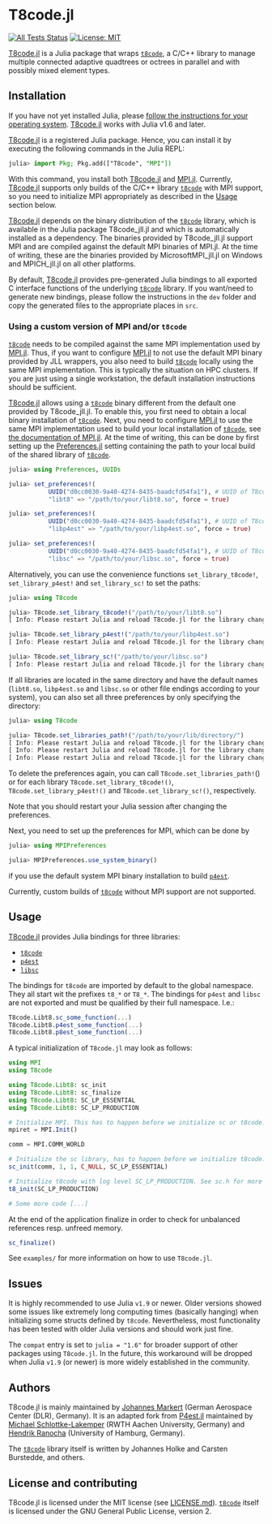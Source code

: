 # T8code.jl

[![All Tests Status](https://github.com/DLR-AMR/T8code.jl/actions/workflows/test.yml/badge.svg)](https://github.com/DLR-AMR/T8code.jl/actions/workflows/test.yml)
[![License: MIT](https://img.shields.io/badge/License-MIT-success.svg)](https://opensource.org/licenses/MIT)


[T8code.jl](https://github.com/DLR-AMR/T8code.jl) is a Julia package
that wraps [`t8code`](https://github.com/DLR-AMR/t8code), a C/C++ library to manage
multiple connected adaptive quadtrees or octrees in parallel and with possibly mixed
element types.

## Installation

If you have not yet installed Julia, please [follow the instructions for your
operating system](https://julialang.org/downloads/platform/).
[T8code.jl](https://github.com/DLR-AMR/T8code.jl) works with Julia v1.6
and later.

[T8code.jl](https://github.com/DLR-AMR/T8code.jl) is a registered Julia
package. Hence, you can install it by executing the following commands in the
Julia REPL:

```julia
julia> import Pkg; Pkg.add(["T8code", "MPI"])
```

With this command, you install both
[T8code.jl](https://github.com/DLR-AMR/T8code.jl) and
[MPI.jl](https://github.com/JuliaParallel/MPI.jl).
Currently, [T8code.jl](https://github.com/DLR-AMR/T8code.jl) supports
only builds of the C/C++ library [`t8code`](https://github.com/DLR-AMR/t8code)
with MPI support, so you need to initialize MPI appropriately as described
in the [Usage](#usage) section below.

[T8code.jl](https://github.com/DLR-AMR/T8code.jl) depends on the binary
distribution of the [`t8code`](https://github.com/DLR-AMR/t8code) library,
which is available in the Julia package T8code\_jll.jl and which is automatically
installed as a dependency. The binaries provided by T8code\_jll.jl support MPI
and are compiled against the default MPI binaries of MPI.jl. At the time of
writing, these are the binaries provided by MicrosoftMPI\_jll.jl on Windows and
MPICH\_jll.jl on all other platforms.

By default, [T8code.jl](https://github.com/DLR-AMR/T8code.jl) provides
pre-generated Julia bindings to all exported C interface functions of the underlying
[`t8code`](https://github.com/DLR-AMR/t8code) library. If you want/need to
generate new bindings, please follow the instructions in the `dev` folder and
copy the generated files to the appropriate places in `src`.

### Using a custom version of MPI and/or `t8code`

[`t8code`](https://github.com/DLR-AMR/t8code) needs to be compiled against the
same MPI implementation used by
[MPI.jl](https://github.com/JuliaParallel/MPI.jl). Thus, if you want to
configure [MPI.jl](https://github.com/JuliaParallel/MPI.jl) to not use the
default MPI binary provided by JLL wrappers, you also need to build
[`t8code`](https://github.com/DLR-AMR/t8code) locally using the same MPI
implementation. This is typically the situation on HPC clusters. If you are
just using a single workstation, the default installation instructions should
be sufficient.

[T8code.jl](https://github.com/DLR-AMR/T8code.jl) allows using a
[`t8code`](https://github.com/DLR-AMR/t8code) binary different from the default
one provided by T8code\_jll.jl.
To enable this, you first need to obtain a local binary installation of
[`t8code`](https://github.com/DLR-AMR/t8code). Next, you need to configure
[MPI.jl](https://github.com/JuliaParallel/MPI.jl) to use the same MPI
implementation used to build your local installation of
[`t8code`](https://github.com/DLR-AMR/t8code), see
[the documentation of MPI.jl](https://juliaparallel.org/MPI.jl/stable/configuration/).
At the time of writing, this can be done by first setting up the
[Preferences.jl](https://github.com/JuliaPackaging/Preferences.jl)
setting containing the path to your local build of the shared library of
[`t8code`](https://github.com/DLR-AMR/t8code).

```julia
julia> using Preferences, UUIDs

julia> set_preferences!(
           UUID("d0cc0030-9a40-4274-8435-baadcfd54fa1"), # UUID of T8code.jl
           "libt8" => "/path/to/your/libt8.so", force = true)

julia> set_preferences!(
           UUID("d0cc0030-9a40-4274-8435-baadcfd54fa1"), # UUID of T8code.jl
           "libp4est" => "/path/to/your/libp4est.so", force = true)

julia> set_preferences!(
           UUID("d0cc0030-9a40-4274-8435-baadcfd54fa1"), # UUID of T8code.jl
           "libsc" => "/path/to/your/libsc.so", force = true)
```
Alternatively, you can use the convenience functions `set_library_t8code!`,
`set_library_p4est!` and `set_library_sc!` to set the paths:

```julia
julia> using T8code

julia> T8code.set_library_t8code!("/path/to/your/libt8.so")
[ Info: Please restart Julia and reload T8code.jl for the library changes to take effect

julia> T8code.set_library_p4est!("/path/to/your/libp4est.so")
[ Info: Please restart Julia and reload T8code.jl for the library changes to take effect

julia> T8code.set_library_sc!("/path/to/your/libsc.so")
[ Info: Please restart Julia and reload T8code.jl for the library changes to take effect

```

If all libraries are located in the same directory and have the default names (`libt8.so`,
`libp4est.so` and `libsc.so` or other file endings according to your system), you can also
set all three preferences by only specifying the directory:

```julia
julia> using T8code

julia> T8code.set_libraries_path!("/path/to/your/lib/directory/")
[ Info: Please restart Julia and reload T8code.jl for the library changes to take effect
[ Info: Please restart Julia and reload T8code.jl for the library changes to take effect
[ Info: Please restart Julia and reload T8code.jl for the library changes to take effect
```
To delete the preferences again, you can call `T8code.set_libraries_path!`() or for
each library `T8code.set_library_t8code!()`, `T8code.set_library_p4est!()` and
`T8code.set_library_sc!()`, respectively.

Note that you should restart your Julia session after changing the preferences.

Next, you need to set up the preferences for MPI, which can be done by
```julia
julia> using MPIPreferences

julia> MPIPreferences.use_system_binary()
```

if you use the default system MPI binary installation to build
[`p4est`](https://github.com/cburstedde/p4est).

Currently, custom builds of [`t8code`](https://github.com/DLR-AMR/t8code)
without MPI support are not supported.

## Usage

[T8code.jl](https://github.com/DLR-AMR/T8code.jl) provides Julia bindings for three
libraries:
  - [`t8code`](https://github.com/DLR-AMR/t8code)
  - [`p4est`](https://github.com/cburstedde/p4est)
  - [`libsc`](https://github.com/cburstedde/libsc)

The bindings for `t8code` are imported by default to the global namespace. They all
start wit the prefixes `t8_*` or `T8_*`. The bindings for `p4est` and `libsc` are
not exported and must be qualified by their full namespace. I.e.:
```julia
T8code.Libt8.sc_some_function(...)
T8code.Libt8.p4est_some_function(...)
T8code.Libt8.p8est_some_function(...)
```

A typical initialization of `T8code.jl` may look as follows:
```julia
using MPI
using T8code

using T8code.Libt8: sc_init
using T8code.Libt8: sc_finalize
using T8code.Libt8: SC_LP_ESSENTIAL
using T8code.Libt8: SC_LP_PRODUCTION

# Initialize MPI. This has to happen before we initialize sc or t8code.
mpiret = MPI.Init()

comm = MPI.COMM_WORLD

# Initialize the sc library, has to happen before we initialize t8code.
sc_init(comm, 1, 1, C_NULL, SC_LP_ESSENTIAL)

# Initialize t8code with log level SC_LP_PRODUCTION. See sc.h for more info on the log levels.
t8_init(SC_LP_PRODUCTION)

# Some more code [...]

```
At the end of the application finalize in order to check for unbalanced
references resp. unfreed memory.
```julia
sc_finalize()
```

See `examples/` for more information on how to use `T8code.jl`.

## Issues

It is highly recommended to use Julia `v1.9` or newer. Older versions showed
some issues like extremely long computing times (basically hanging) when
initializing some structs defined by `t8code`. Nevertheless, most functionality
has been tested with older Julia versions and should work just fine.

The `compat` entry is set to `julia = "1.6"` for broader support of other
packages using `T8code.jl`. In the future, this workaround will be dropped when
Julia `v1.9` (or newer) is more widely established in the community.

## Authors

T8code.jl is mainly maintained by [Johannes Markert](https://jmark.de) (German
Aerospace Center (DLR), Germany).  It is an adapted fork from
[P4est.jl](https://github.com/trixi-framework/P4est.jl) maintained by [Michael
Schlottke-Lakemper](https://lakemper.eu) (RWTH Aachen University, Germany) and
[Hendrik Ranocha](https://ranocha.de) (University of Hamburg, Germany).

The [`t8code`](https://github.com/DLR-AMR/t8code) library itself is written by
Johannes Holke and Carsten Burstedde, and others.

## License and contributing

T8code.jl is licensed under the MIT license (see [LICENSE.md](LICENSE.md)).
[`t8code`](https://github.com/DLR-AMR/t8code) itself is licensed under the GNU
General Public License, version 2.
